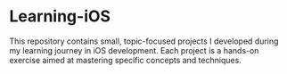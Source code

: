 # Learning-iOS
This repository contains small, topic-focused projects I developed during my learning journey in iOS development. Each project is a hands-on exercise aimed at mastering specific concepts and techniques.
